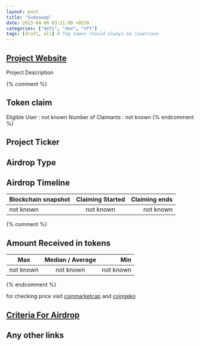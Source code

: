 ```yaml
---
layout: post
title: "Sudoswap"
date: 2023-04-08 03:21:08 +0530
categories: ["defi", "dex", "nft"]
tags: [draft, all] # Tag names should always be lowercase
---
```


## [Project Website](https://sudoswap.xyz/)

Project Description

{% comment %}

## Token claim

Eligible User : not known
Number of Claimants : not known
{% endcomment %}

## Project Ticker

## Airdrop Type

## Airdrop Timeline

| Blockchain snapshot | Claiming Started | Claiming ends |
| ------------------- | :--------------: | ------------: |
| not known           |    not known     |     not known |

{% comment %}

## Amount Received in tokens

| Max       | Median / Average |       Min |
| --------- | :--------------: | --------: |
| not known |    not known     | not known |

{% endcomment %}

for checking price visit [coinmarketcap](https://coinmarketcap.com/currencies/) and [coingeko](https://www.coingecko.com/en/coins/)

## [Criteria For Airdrop](https://twitter.com/sudoswap/status/1620111347139907584)

## Any other links
